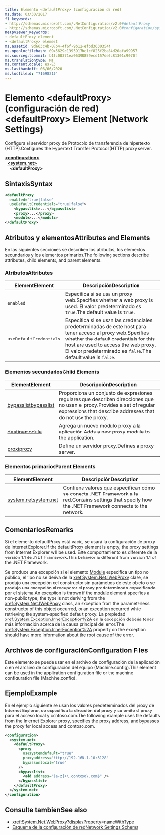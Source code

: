 ```yaml
---
title: Elemento <defaultProxy> (configuración de red)
ms.date: 03/30/2017
f1_keywords:
- http://schemas.microsoft.com/.NetConfiguration/v2.0#defaultProxy
- http://schemas.microsoft.com/.NetConfiguration/v2.0#configuration/system.net/defaultProxy
helpviewer_keywords:
- defaultProxy element
- <defaultProxy> element
ms.assetid: 9d663c4b-07b4-4f6f-9b12-efbd3630354f
ms.openlocfilehash: 0945629c1395917bc1cf825f2ba84d20afa99957
ms.sourcegitcommit: b16c00371ea06398859ecd157defc81301c9070f
ms.translationtype: MT
ms.contentlocale: es-ES
ms.lasthandoff: 06/06/2020
ms.locfileid: "71698210"
---
```

# <a name="defaultproxy-element-network-settings"></a><span data-ttu-id="bcb8b-102">Elemento \<defaultProxy> (configuración de red)</span><span class="sxs-lookup"><span data-stu-id="bcb8b-102">\<defaultProxy> Element (Network Settings)</span></span>
<span data-ttu-id="bcb8b-103">Configura el servidor proxy de Protocolo de transferencia de hipertexto (HTTP).</span><span class="sxs-lookup"><span data-stu-id="bcb8b-103">Configures the Hypertext Transfer Protocol (HTTP) proxy server.</span></span>  
  
[**\<configuration>**](../configuration-element.md)  
&nbsp;&nbsp;[**\<system.net>**](system-net-element-network-settings.md)  
&nbsp;&nbsp;&nbsp;&nbsp;**\<defaultProxy>**  
  
## <a name="syntax"></a><span data-ttu-id="bcb8b-104">Sintaxis</span><span class="sxs-lookup"><span data-stu-id="bcb8b-104">Syntax</span></span>  
  
```xml  
<defaultProxy  
  enabled="true|false"  
  useDefaultCredentials="true|false">  
    <bypasslist>...</bypasslist>  
    <proxy>...</proxy>  
    <module>...</module>  
</defaultProxy>
```  
  
## <a name="attributes-and-elements"></a><span data-ttu-id="bcb8b-105">Atributos y elementos</span><span class="sxs-lookup"><span data-stu-id="bcb8b-105">Attributes and Elements</span></span>  
 <span data-ttu-id="bcb8b-106">En las siguientes secciones se describen los atributos, los elementos secundarios y los elementos primarios.</span><span class="sxs-lookup"><span data-stu-id="bcb8b-106">The following sections describe attributes, child elements, and parent elements.</span></span>  
  
### <a name="attributes"></a><span data-ttu-id="bcb8b-107">Atributos</span><span class="sxs-lookup"><span data-stu-id="bcb8b-107">Attributes</span></span>  
  
|<span data-ttu-id="bcb8b-108">**Element**</span><span class="sxs-lookup"><span data-stu-id="bcb8b-108">**Element**</span></span>|<span data-ttu-id="bcb8b-109">**Descripción**</span><span class="sxs-lookup"><span data-stu-id="bcb8b-109">**Description**</span></span>|  
|-----------------|---------------------|  
|`enabled`|<span data-ttu-id="bcb8b-110">Especifica si se usa un proxy web.</span><span class="sxs-lookup"><span data-stu-id="bcb8b-110">Specifies whether a web proxy is used.</span></span> <span data-ttu-id="bcb8b-111">El valor predeterminado es `true`.</span><span class="sxs-lookup"><span data-stu-id="bcb8b-111">The default value is `true`.</span></span>|  
|`useDefaultCredentials`|<span data-ttu-id="bcb8b-112">Especifica si se usan las credenciales predeterminadas de este host para tener acceso al proxy web.</span><span class="sxs-lookup"><span data-stu-id="bcb8b-112">Specifies whether the default credentials for this host are used to access the web proxy.</span></span> <span data-ttu-id="bcb8b-113">El valor predeterminado es `false`.</span><span class="sxs-lookup"><span data-stu-id="bcb8b-113">The default value is `false`.</span></span>|  
  
### <a name="child-elements"></a><span data-ttu-id="bcb8b-114">Elementos secundarios</span><span class="sxs-lookup"><span data-stu-id="bcb8b-114">Child Elements</span></span>  
  
|<span data-ttu-id="bcb8b-115">**Element**</span><span class="sxs-lookup"><span data-stu-id="bcb8b-115">**Element**</span></span>|<span data-ttu-id="bcb8b-116">**Descripción**</span><span class="sxs-lookup"><span data-stu-id="bcb8b-116">**Description**</span></span>|  
|-----------------|---------------------|  
|[<span data-ttu-id="bcb8b-117">bypasslist</span><span class="sxs-lookup"><span data-stu-id="bcb8b-117">bypasslist</span></span>](bypasslist-element-network-settings.md)|<span data-ttu-id="bcb8b-118">Proporciona un conjunto de expresiones regulares que describen direcciones que no usan el proxy.</span><span class="sxs-lookup"><span data-stu-id="bcb8b-118">Provides a set of regular expressions that describe addresses that do not use the proxy.</span></span>|  
|[<span data-ttu-id="bcb8b-119">destina</span><span class="sxs-lookup"><span data-stu-id="bcb8b-119">module</span></span>](module-element-network-settings.md)|<span data-ttu-id="bcb8b-120">Agrega un nuevo módulo proxy a la aplicación.</span><span class="sxs-lookup"><span data-stu-id="bcb8b-120">Adds a new proxy module to the application.</span></span>|  
|[<span data-ttu-id="bcb8b-121">proxi</span><span class="sxs-lookup"><span data-stu-id="bcb8b-121">proxy</span></span>](proxy-element-network-settings.md)|<span data-ttu-id="bcb8b-122">Define un servidor proxy.</span><span class="sxs-lookup"><span data-stu-id="bcb8b-122">Defines a proxy server.</span></span>|  
  
### <a name="parent-elements"></a><span data-ttu-id="bcb8b-123">Elementos primarios</span><span class="sxs-lookup"><span data-stu-id="bcb8b-123">Parent Elements</span></span>  
  
|<span data-ttu-id="bcb8b-124">**Element**</span><span class="sxs-lookup"><span data-stu-id="bcb8b-124">**Element**</span></span>|<span data-ttu-id="bcb8b-125">**Descripción**</span><span class="sxs-lookup"><span data-stu-id="bcb8b-125">**Description**</span></span>|  
|-----------------|---------------------|  
|[<span data-ttu-id="bcb8b-126">system.net</span><span class="sxs-lookup"><span data-stu-id="bcb8b-126">system.net</span></span>](system-net-element-network-settings.md)|<span data-ttu-id="bcb8b-127">Contiene valores que especifican cómo se conecta .NET Framework a la red.</span><span class="sxs-lookup"><span data-stu-id="bcb8b-127">Contains settings that specify how the .NET Framework connects to the network.</span></span>|  
  
## <a name="remarks"></a><span data-ttu-id="bcb8b-128">Comentarios</span><span class="sxs-lookup"><span data-stu-id="bcb8b-128">Remarks</span></span>  
 <span data-ttu-id="bcb8b-129">Si el elemento defaultProxy está vacío, se usará la configuración de proxy de Internet Explorer.</span><span class="sxs-lookup"><span data-stu-id="bcb8b-129">If the defaultProxy element is empty, the proxy settings from Internet Explorer will be used.</span></span> <span data-ttu-id="bcb8b-130">Este comportamiento es diferente de la versión 1.1 de .NET Framework.</span><span class="sxs-lookup"><span data-stu-id="bcb8b-130">This behavior is different from version 1.1 of the .NET Framework.</span></span>  
  
 <span data-ttu-id="bcb8b-131">Se produce una excepción si el elemento [Module](module-element-network-settings.md) especifica un tipo no público, el tipo no se deriva de la <xref:System.Net.IWebProxy> clase, se produjo una excepción del constructor sin parámetros de este objeto o se produjo una excepción al recuperar el proxy predeterminado especificado por el sistema.</span><span class="sxs-lookup"><span data-stu-id="bcb8b-131">An exception is thrown if the [module](module-element-network-settings.md) element specifies a non-public type, the type is not deriving from the <xref:System.Net.IWebProxy> class, an exception from the parameterless constructor of this object occurred, or an exception occurred while retrieving the system-specified default proxy.</span></span> <span data-ttu-id="bcb8b-132">La propiedad <xref:System.Exception.InnerException%2A> en la excepción debería tener más información acerca de la causa principal del error.</span><span class="sxs-lookup"><span data-stu-id="bcb8b-132">The <xref:System.Exception.InnerException%2A> property on the exception should have more information about the root cause of the error.</span></span>  
  
## <a name="configuration-files"></a><span data-ttu-id="bcb8b-133">Archivos de configuración</span><span class="sxs-lookup"><span data-stu-id="bcb8b-133">Configuration Files</span></span>  
 <span data-ttu-id="bcb8b-134">Este elemento se puede usar en el archivo de configuración de la aplicación o en el archivo de configuración del equipo (Machine.config).</span><span class="sxs-lookup"><span data-stu-id="bcb8b-134">This element can be used in the application configuration file or the machine configuration file (Machine.config).</span></span>  
  
## <a name="example"></a><span data-ttu-id="bcb8b-135">Ejemplo</span><span class="sxs-lookup"><span data-stu-id="bcb8b-135">Example</span></span>  
 <span data-ttu-id="bcb8b-136">En el ejemplo siguiente se usan los valores predeterminados del proxy de Internet Explorer, se especifica la dirección del proxy y se omite el proxy para el acceso local y contoso.com.</span><span class="sxs-lookup"><span data-stu-id="bcb8b-136">The following example uses the defaults from the Internet Explorer proxy, specifies the proxy address, and bypasses the proxy for local access and contoso.com.</span></span>  
  
```xml  
<configuration>  
  <system.net>  
    <defaultProxy>  
      <proxy  
        usesystemdefault="true"  
        proxyaddress="http://192.168.1.10:3128"  
        bypassonlocal="true"  
      />  
      <bypasslist>  
        <add address="[a-z]+\.contoso\.com$" />  
      </bypasslist>  
    </defaultProxy>  
  </system.net>  
</configuration>  
```  
  
## <a name="see-also"></a><span data-ttu-id="bcb8b-137">Consulte también</span><span class="sxs-lookup"><span data-stu-id="bcb8b-137">See also</span></span>

- <xref:System.Net.WebProxy?displayProperty=nameWithType>
- [<span data-ttu-id="bcb8b-138">Esquema de la configuración de red</span><span class="sxs-lookup"><span data-stu-id="bcb8b-138">Network Settings Schema</span></span>](index.md)
